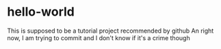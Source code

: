# hello-world
This is supposed to be a tutorial project recommended by github
An right now, I am trying to commit and I don't know if it's a crime though

